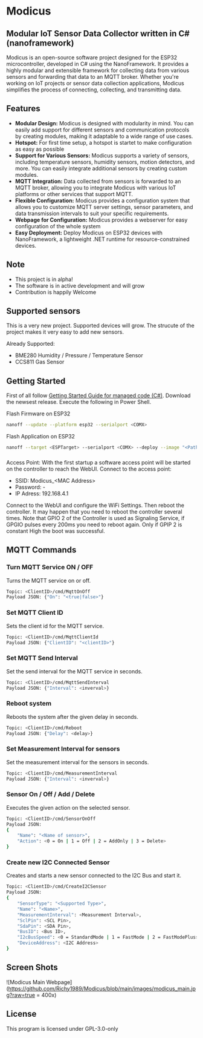 # Modicus
## Modular IoT Sensor Data Collector written in C# (nanoframework)

Modicus is an open-source software project designed for the ESP32 microcontroller, developed in C# using the NanoFramework.
It provides a highly modular and extensible framework for collecting data from various sensors and forwarding that data to an MQTT broker.
Whether you're working on IoT projects or sensor data collection applications, Modicus simplifies the process of connecting, collecting, and transmitting data.

## Features
- **Modular Design:** Modicus is designed with modularity in mind. You can easily add support for different sensors and communication protocols by creating modules, making it adaptable to a wide range of use cases.
- **Hotspot:** For first time setup, a hotspot is startet to make configuration as easy as possible
- **Support for Various Sensors:** Modicus supports a variety of sensors, including temperature sensors, humidity sensors, motion detectors, and more. You can easily integrate additional sensors by creating custom modules.
- **MQTT Integration:** Data collected from sensors is forwarded to an MQTT broker, allowing you to integrate Modicus with various IoT platforms or other services that support MQTT.
- **Flexible Configuration:** Modicus provides a configuration system that allows you to customize MQTT server settings, sensor parameters, and data transmission intervals to suit your specific requirements.
- **Webpage for Configuration:** Modicus provides a webserver for easy configuration of the whole system
- **Easy Deployment:** Deploy Modicus on ESP32 devices with NanoFramework, a lightweight .NET runtime for resource-constrained devices.


## Note
- This project is in alpha!
- The software is in active development and will grow
- Contribution is happily Welcome

## Supported sensors
This is a very new project. Supported devices will grow. The strucute of the project makes it very easy to add new sensors. 

Already Supported:
- BME280 Humidity / Pressure / Temperature Sensor
- CCS811 Gas Sensor

## Getting Started 
First of all follow [Getting Started Guide for managed code (C#)](https://docs.nanoframework.net/content/getting-started-guides/getting-started-managed.html).
Download the newsest release. Execute the following in Power Shell. 

Flash Firmware on ESP32
```sh
nanoff --update --platform esp32 --serialport <COMX>
```

Flash Application on ESP32
```sh
nanoff --target <ESPTarget> --serialport <COMX> --deploy --image "<Path to Modicus BIN File>"
```

###
Access Point: With the first startup a software access point will be started on the controller to reach the WebUI. 
Connect to the access point:
 - SSID: Modicus_&#60;MAC Address&#62;
 - Password: -
 - IP Adress: 192.168.4.1
 
Connect to the WebUI and configure the WiFi Settings. Then reboot the controller. It may happen that you need to reboot the controller several times. 
Note that GPIO 2 of the Controller is used as Signaling Service, if GPGIO pulses every 200ms you need to reboot again. 
Only if GPIP 2 is constant High the boot was successful. 

## MQTT Commands

### Turn MQTT Service ON / OFF
Turns the MQTT service on or off.
```sh
Topic: <ClientID>/cmd/MqttOnOff
Payload JSON: {"On": "<true|false>"}
```

### Set MQTT Client ID
Sets the client id for the MQTT service.
```sh
Topic: <ClientID>/cmd/MqttClientId
Payload JSON: {"ClientID": "<clientID>"}
```
### Set MQTT Send Interval 
Set the send interval for the MQTT service in seconds.
```sh
Topic: <ClientID>/cmd/MqttSendInterval
Payload JSON: {"Interval": <inverval>}
```

### Reboot system
Reboots the system after the given delay in seconds.
```sh
Topic: <ClientID>/cmd/Reboot
Payload JSON: {"Delay": <delay>}
```

### Set Measurement Interval for sensors
Set the measurement interval for the sensors in seconds.
```sh
Topic: <ClientID>/cmd/MeasurementInterval
Payload JSON: {"Interval": <inverval>}
```
### Sensor On / Off / Add / Delete
Executes the given action on the selected sensor.
```sh
Topic: <ClientID>/cmd/SensorOnOff
Payload JSON:
{
	"Name": "<Name of sensor>",
	"Action": <0 = On | 1 = Off | 2 = AddOnly | 3 = Delete>
}
```

### Create new I2C Connected Sensor
Creates and starts a new sensor connected to the I2C Bus and start it.
```sh
Topic: <ClientID>/cmd/CreateI2CSensor
Payload JSON:
{
	"SensorType": "<Supported Type>",
	"Name": "<Name>",
	"MeasurementInterval": <Measurement Interval>,
	"SclPin": <SCL Pin>,
	"SdaPin": <SDA Pin>,
	"BusID": <Bus ID>,
	"I2cBusSpeed": <0 = StandardMode | 1 = FastMode | 2 = FastModePlus>,
	"DeviceAddress": <I2C Address>
}
```

## Screen Shots
![Modicus Main Webpage](https://github.com/Richy1989/Modicus/blob/main/images/modicus_main.jpg?raw=true = 400x)

## License
This program is licensed under GPL-3.0-only
